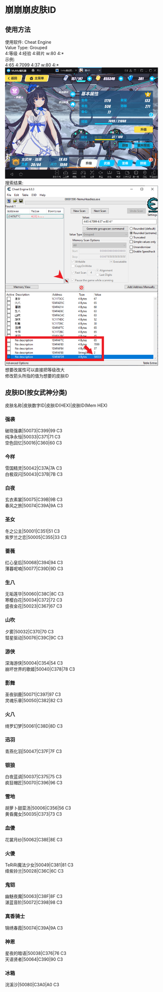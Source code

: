 # 崩崩崩皮肤ID
## 使用方法
使用软件: Cheat Engine  
Value Type: Grouped  
4:等级 4:经验 4:碎片 w:80 4:*  
示例:  
4:65 4:7099 4:37 w:80 4:*   
![](1.png)  
搜索结果:  
![](2.png)  
想要改属性可以直接把等级改大  
修改箭头所指的值为想要的皮肤ID  

## 皮肤ID(按女武神分类)
皮肤名称|皮肤数字ID|皮肤ID(HEX)|皮肤ID(Mem HEX)
### 强袭
破晓强袭|50073|C399|99 C3  
纯净永恒|50033|C371|71 C3  
空色回忆|50016|C360|60 C3  
### 今样
雪国精灵|50042|C37A|7A C3  
白极双闪|50043|C37B|7B C3  
### 白夜
玄衣素裳|50075|C39B|9B C3  
春风之旅|50074|C39A|9A C3  
### 圣女
冬之公主|50001|C351|51 C3  
紫罗兰之恋|50005|C355|33 C3  
### 蔷薇
红心皇后|50068|C394|94 C3  
薄暮呢喃|50077|C39D|9D C3  
### 生八
无垢莲华|50060|C38C|8C C3  
寒樱白花|50034|C372|72 C3  
盛夜金花|50023|C367|67 C3  
### 山吹
夕雾|50032|C370|70 C3  
彗星驱动|50076|C39C|9C C3  
### 游侠
深海游侠|50004|C354|54 C3  
崩坏世界的歌姬|50040|C378|78 C3  
### 影舞
圣夜驯鹿|50071|C397|97 C3  
灵魂乐章|50050|C382|82 C3  
### 火八
绮罗幻梦|50061|C38D|8D C3  
### 迅羽
青燕化羽|50047|C37F|7F C3  
### 银狼
白夜蓝调|50037|C375|75 C3  
疯狂帽匠|50070|C396|96 C3  
### 雪地
胡萝卜甜菜汤|50006|C356|56 C3  
黄昏魔女|50035|C373|73 C3  
### 血傻
花裳月纱|50062|C38E|8E C3  
### 火傻
TeRiRi魔法少女|50049|C381|81 C3  
绛紫铃兰|50028|C36C|6C C3  
### 鬼铠
幽魅夜魔|50063|C38F|8F C3  
湛蓝音阶|50072|C398|98 C3  
### 真香骑士
锦绣春霞|50074|C39A|9A C3  
### 神恩
星夜的暗语|50038|C376|76 C3  
天语贤者|50064|C390|90 C3  
### 冰箱
浣溪沙|50080|C3A0|A0 C3  
